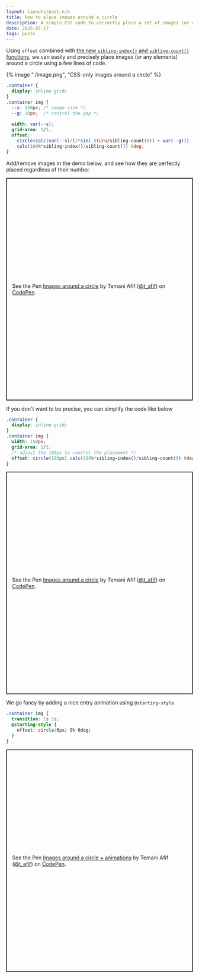 ```yaml
---
layout: layouts/post.njk
title: How to place images around a circle
description: A simple CSS code to correctly place a set of images (or any elements) around a circle
date: 2025-07-17
tags: posts
---
```


Using `offset` combined with [the new `sibling-index()` and `sibling-count()` functions](/element-index/), we can easily and precisely place images (or any elements) around a circle using a few lines of code.

{% image "./image.png", "CSS-only images around a circle" %}


```css
.container {
  display: inline-grid;
}
.container img {
  --s: 150px; /* image size */
  --g: 10px;  /* control the gap */
  
  width: var(--s);
  grid-area: 1/1;
  offset: 
    circle(calc(var(--s)/(2*sin(.5turn/sibling-count())) + var(--g))) 
    calc(100%*sibling-index()/sibling-count()) 0deg;
}
```


Add/remove images in the demo below, and see how they are perfectly placed regardless of their number.


<p class="codepen" data-height="600" data-default-tab="result" data-slug-hash="jEbbLZb" data-pen-title="Images around a circle" data-preview="true" data-user="t_afif" style="height: 600px; box-sizing: border-box; display: flex; align-items: center; justify-content: center; border: 2px solid; margin: 1em 0; padding: 1em;">
  <span>See the Pen <a href="https://codepen.io/t_afif/pen/jEbbLZb">
  Images around a circle</a> by Temani Afif (<a href="https://codepen.io/t_afif">@t_afif</a>)
  on <a href="https://codepen.io">CodePen</a>.</span>
</p>

If you don't want to be precise, you can simplify the code like below

```css
.container {
  display: inline-grid;
}
.container img {
  width: 150px;
  grid-area: 1/1;
  /* adjust the 180px to control the placement */
  offset: circle(180px) calc(100%*sibling-index()/sibling-count()) 0deg;
}
```

<p class="codepen" data-height="600" data-default-tab="result" data-slug-hash="myeeMMQ" data-pen-title="Images around a circle" data-preview="true" data-user="t_afif" style="height: 600px; box-sizing: border-box; display: flex; align-items: center; justify-content: center; border: 2px solid; margin: 1em 0; padding: 1em;">
  <span>See the Pen <a href="https://codepen.io/t_afif/pen/myeeMMQ">
  Images around a circle</a> by Temani Afif (<a href="https://codepen.io/t_afif">@t_afif</a>)
  on <a href="https://codepen.io">CodePen</a>.</span>
</p>


We go fancy by adding a nice entry animation using `@starting-style`

```css
.container img {
  transition: 1s 1s;
  @starting-style {
    offset: circle(0px) 0% 0deg;
  }
}
```

<p class="codepen" data-height="600" data-default-tab="result" data-slug-hash="wBKKqjw" data-pen-title="Images around a circle + animations" data-preview="true" data-user="t_afif" style="height: 600px; box-sizing: border-box; display: flex; align-items: center; justify-content: center; border: 2px solid; margin: 1em 0; padding: 1em;">
  <span>See the Pen <a href="https://codepen.io/t_afif/pen/wBKKqjw">
  Images around a circle + animations</a> by Temani Afif (<a href="https://codepen.io/t_afif">@t_afif</a>)
  on <a href="https://codepen.io">CodePen</a>.</span>
</p>
<script async src="https://public.codepenassets.com/embed/index.js"></script>